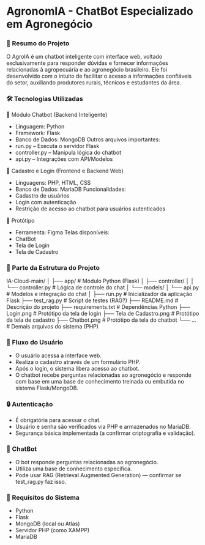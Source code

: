 # AgronomIA - ChatBot Especializado em Agronegócio

### 📌 Resumo do Projeto

O AgroIA é um chatbot inteligente com interface web, voltado exclusivamente para responder dúvidas e fornecer informações relacionadas à agropecuária e ao agronegócio brasileiro. Ele foi desenvolvido com o intuito de facilitar o acesso a informações confiáveis do setor, auxiliando produtores rurais, técnicos e estudantes da área.

### 🛠️ Tecnologias Utilizadas

💬 Módulo Chatbot (Backend Inteligente)
- Linguagem: Python
- Framework: Flask
- Banco de Dados: MongoDB
Outros arquivos importantes:
- run.py – Executa o servidor Flask
- controller.py – Manipula lógica do chatbot
- api.py – Integrações com API/Modelos

🧾 Cadastro e Login (Frontend e Backend Web)
- Linguagens: PHP, HTML, CSS
- Banco de Dados: MariaDB
Funcionalidades:
- Cadastro de usuários
- Login com autenticação
- Restrição de acesso ao chatbot para usuários autenticados

🎨 Protótipo
- Ferramenta: Figma
Telas disponíveis:
- ChatBot
- Tela de Login
- Tela de Cadastro

### 🧱 Parte da Estrutura do Projeto
IA-Cloud-main/
│
├── app/                        # Módulo Python (Flask)
│   ├── controller/
│   │   └── controller.py       # Lógica de controle do chat
│   └── models/
│       └── api.py              # Modelos e integração do chat
│
├── run.py                      # Inicializador da aplicação Flask
├── test_rag.py                 # Script de testes (RAG?)
├── README.md                   # Descrição do projeto
├── requirements.txt            # Dependências Python
├── Login.png                   # Protótipo da tela de login
├── Tela de Cadastro.png        # Protótipo da tela de cadastro
├── Chatbot.png                 # Protótipo da tela do chatbot
└── ...                         # Demais arquivos do sistema (PHP)

### 👤 Fluxo do Usuário
- O usuário acessa a interface web.
- Realiza o cadastro através de um formulário PHP.
- Após o login, o sistema libera acesso ao chatbot.
- O chatbot recebe perguntas relacionadas ao agronegócio e responde com base em uma base de conhecimento treinada ou embutida no sistema Flask/MongoDB.

### 🔒 Autenticação
- É obrigatória para acessar o chat.
- Usuário e senha são verificados via PHP e armazenados no MariaDB.
- Segurança básica implementada (a confirmar criptografia e validação).

### 💬 ChatBot
- O bot responde perguntas relacionadas ao agronegócio.
- Utiliza uma base de conhecimento específica.
- Pode usar RAG (Retrieval Augmented Generation) — confirmar se test_rag.py faz isso.

### 📝 Requisitos do Sistema
- Python
- Flask
- MongoDB (local ou Atlas)
- Servidor PHP (como XAMPP)
- MariaDB
